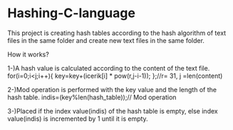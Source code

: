 # Hashing-C-language
This project is creating hash tables according to the hash algorithm of text files in the same folder and create new text files in the same folder.

How it works?

1-)A hash value is calculated according to the content of the text file.
for(i=0;i<j;i++){
		key=key+(icerik[i] * pow(r,j-i-1));
	};//r= 31, j =len(content)

2-)Mod operation is performed with the key value and the length of the hash table.
indis=(key%len(hash_table));//  Mod operation


3-)Placed if the index value(indis) of the hash table is empty, else index value(indis) is incremented by 1 until it is empty.
